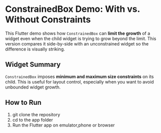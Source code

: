 # ConstrainedBox Demo: With vs. Without Constraints

This Flutter demo shows how `ConstrainedBox` can **limit the growth** of a widget even when the child widget is trying to grow beyond the limit. This version compares it side-by-side with an unconstrained widget so the difference is visually striking.

## Widget Summary

`ConstrainedBox` imposes **minimum and maximum size constraints** on its child. This is useful for layout control, especially when you want to avoid unbounded widget growth.

## How to Run

1. git clone the repository
2. cd to the app folder
3. Run the Flutter app on emulator,phone or browser
